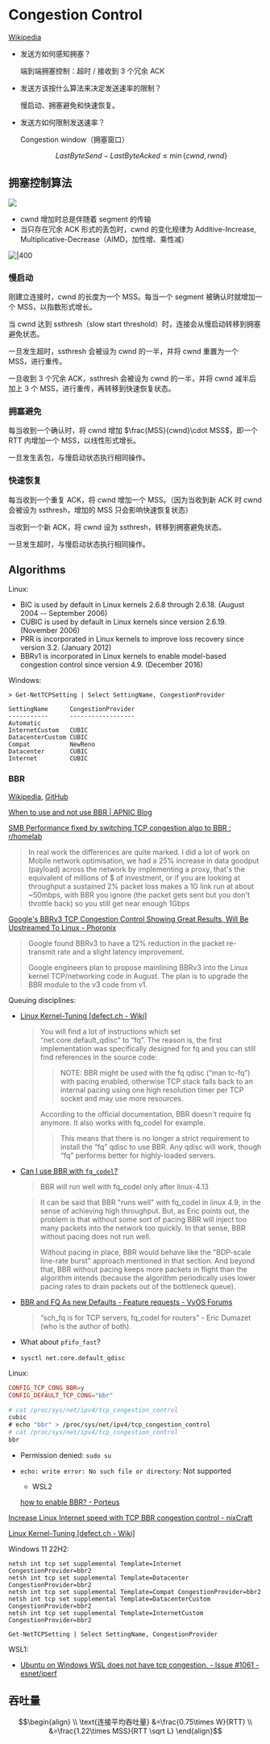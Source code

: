 # Congestion Control
[Wikipedia](https://en.wikipedia.org/wiki/TCP_congestion_control)

- 发送方如何感知拥塞？
  
  端到端拥塞控制：超时 / 接收到 3 个冗余 ACK
- 发送方该按什么算法来决定发送速率的限制？
  
  慢启动、拥塞避免和快速恢复。
- 发送方如何限制发送速率？
  
  Congestion window（拥塞窗口）

  $$LastByteSend-LastByteAcked\le \min{\{cwnd,rwnd\}}$$

## 拥塞控制算法
![](images/CongestionControl_FSM.png)
- cwnd 增加时总是伴随着 segment 的传输
- 当只存在冗余 ACK 形式的丢包时，cwnd 的变化规律为 Additive-Increase, Multiplicative-Decrease（AIMD，加性增、乘性减）

![|400](images/CongestionControl_TransmissionRound.png)

### 慢启动
刚建立连接时，cwnd 的长度为一个 MSS。每当一个 segment 被确认时就增加一个 MSS，以指数形式增长。

当 cwnd 达到 ssthresh（slow start threshold）时，连接会从慢启动转移到拥塞避免状态。

一旦发生超时，ssthresh 会被设为 cwnd 的一半，并将 cwnd 重置为一个 MSS，进行重传。

一旦收到 3 个冗余 ACK，ssthresh 会被设为 cwnd 的一半，并将 cwnd 减半后加上 3 个 MSS，进行重传，再转移到快速恢复状态。

### 拥塞避免
每当收到一个确认时，将 cwnd 增加 $\frac{MSS}{cwnd}\cdot MSS$，即一个 RTT 内增加一个 MSS，以线性形式增长。

一旦发生丢包，与慢启动状态执行相同操作。

### 快速恢复
每当收到一个重复 ACK，将 cwnd 增加一个 MSS。（因为当收到新 ACK 时 cwnd 会被设为 ssthresh，增加的 MSS 只会影响快速恢复状态）

当收到一个新 ACK，将 cwnd 设为 ssthresh，转移到拥塞避免状态。

一旦发生超时，与慢启动状态执行相同操作。

## Algorithms
Linux:
- BIC is used by default in Linux kernels 2.6.8 through 2.6.18. (August 2004 -- September 2006)
- CUBIC is used by default in Linux kernels since version 2.6.19. (November 2006)
- PRR is incorporated in Linux kernels to improve loss recovery since version 3.2. (January 2012)
- BBRv1 is incorporated in Linux kernels to enable model-based congestion control since version 4.9. (December 2016)

Windows:
```pwsh
> Get-NetTCPSetting | Select SettingName, CongestionProvider

SettingName      CongestionProvider
-----------      ------------------
Automatic
InternetCustom   CUBIC
DatacenterCustom CUBIC
Compat           NewReno
Datacenter       CUBIC
Internet         CUBIC
```

### BBR
[Wikipedia](https://en.wikipedia.org/wiki/TCP_congestion_control#TCP_BBR), [GitHub](https://github.com/google/bbr)

[When to use and not use BBR | APNIC Blog](https://blog.apnic.net/2020/01/10/when-to-use-and-not-use-bbr/)

[SMB Performance fixed by switching TCP congestion algo to BBR : r/homelab](https://www.reddit.com/r/homelab/comments/17iwe0v/smb_performance_fixed_by_switching_tcp_congestion/)
> In real work the differences are quite marked. I did a lot of work on Mobile network optimisation, we had a 25% increase in data goodput (payload) across the network by implementing a proxy, that's the equivalent of millions of $ of investment, or if you are looking at throughput a sustained 2% packet loss makes a 1G link run at about ~50mbps, with BBR you ignore (the packet gets sent but you don't throttle back) so you still get near enough 1Gbps

[Google's BBRv3 TCP Congestion Control Showing Great Results, Will Be Upstreamed To Linux - Phoronix](https://www.phoronix.com/news/Google-BBRv3-Linux)
> Google found BBRv3 to have a 12% reduction in the packet re-transmit rate and a slight latency improvement.
>
> Google engineers plan to propose mainlining BBRv3 into the Linux kernel TCP/networking code in August. The plan is to upgrade the BBR module to the v3 code from v1.

Queuing disciplines:
- [Linux Kernel-Tuning \[defect.ch - Wiki\]](https://wiki.defect.ch/os/linux/kernel-tuning)

  > You will find a lot of instructions which set “net.core.default_qdisc” to “fq”. The reason is, the first implementation was specifically designed for fq and you can still find references in the source code:
  > 
  > > NOTE: BBR might be used with the fq qdisc (“man tc-fq”) with pacing enabled, otherwise TCP stack falls back to an internal pacing using one high resolution timer per TCP socket and may use more resources.
  > 
  > According to the official documentation, BBR doesn't require fq anymore. It also works with fq_codel for example.
  > 
  > > This means that there is no longer a strict requirement to install the “fq” qdisc to use BBR. Any qdisc will work, though “fq” performs better for highly-loaded servers.

- [Can I use BBR with `fq_codel`?](https://groups.google.com/g/bbr-dev/c/4jL4ropdOV8)

  > BBR will run well with fq_codel only after linux-4.13

  > It can be said that BBR "runs well" with fq_codel in linux 4.9, in the sense of achieving high throughput. But, as Eric points out, the problem is that without some sort of pacing BBR will inject too many packets into the network too quickly. In that sense, BBR without pacing does not run well.
  > 
  > Without pacing in place, BBR would behave like the "BDP-scale line-rate burst" approach mentioned in that section. And beyond that, BBR without pacing keeps more packets in flight than the algorithm intends (because the algorithm periodically uses lower pacing rates to drain packets out of the bottleneck queue).

- [BBR and FQ As new Defaults - Feature requests - VyOS Forums](https://forum.vyos.io/t/bbr-and-fq-as-new-defaults/12344)

  > “sch_fq is for TCP servers, fq_codel for routers” - Eric Dumazet (who is the author of both).

- What about `pfifo_fast`?

- `sysctl net.core.default_qdisc`

Linux:
```conf
CONFIG_TCP_CONG_BBR=y
CONFIG_DEFAULT_TCP_CONG="bbr"
```
```sh
# cat /proc/sys/net/ipv4/tcp_congestion_control
cubic
​# echo "bbr" > /proc/sys/net/ipv4/tcp_congestion_control
# cat /proc/sys/net/ipv4/tcp_congestion_control
bbr
```
- Permission denied: `sudo su`
- `echo: write error: No such file or directory`: Not supported
  - WSL2

  [how to enable BBR? - Porteus](https://forum.porteus.org/viewtopic.php?t=10807)

[Increase Linux Internet speed with TCP BBR congestion control - nixCraft](https://www.cyberciti.biz/cloud-computing/increase-your-linux-server-internet-speed-with-tcp-bbr-congestion-control/)

[Linux Kernel-Tuning \[defect.ch - Wiki\]](https://wiki.defect.ch/os/linux/kernel-tuning)

Windows 11 22H2:
```pwsh
netsh int tcp set supplemental Template=Internet CongestionProvider=bbr2
netsh int tcp set supplemental Template=Datacenter CongestionProvider=bbr2
netsh int tcp set supplemental Template=Compat CongestionProvider=bbr2
netsh int tcp set supplemental Template=DatacenterCustom CongestionProvider=bbr2
netsh int tcp set supplemental Template=InternetCustom CongestionProvider=bbr2

Get-NetTCPSetting | Select SettingName, CongestionProvider
```

WSL1:
- [Ubuntu on Windows WSL does not have tcp congestion. - Issue #1061 - esnet/iperf](https://github.com/esnet/iperf/issues/1061)

## 吞吐量
$$\begin{align} \\
\text{连接平均吞吐量}
&=\frac{0.75\times W}{RTT} \\
&=\frac{1.22\times MSS}{RTT \sqrt L}
\end{align}$$